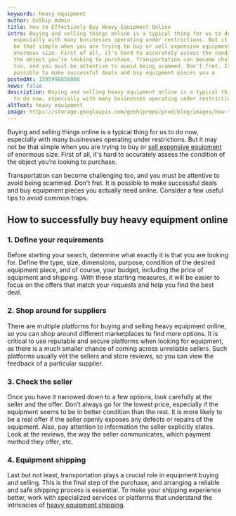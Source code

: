 ```yaml
---
keywords: heavy equipment
author: GoShip Admin
title: How to Effectively Buy Heavy Equipment Online
intro: Buying and selling things online is a typical thing for us to do now,
  especially with many businesses operating under restrictions. But it may  not
  be that simple when you are trying to buy or sell expensive equipment of
  enormous size. First of all, it's hard to accurately assess the condition of
  the object you’re looking to purchase. Transportation can become challenging
  too, and you must be attentive to avoid being scammed. Don't fret. It is
  possible to make successful deals and buy equipment pieces you a
postedAt: 1595998856000
news: false
description: Buying and selling heavy equipment online is a typical thing for us
  to do now, especially with many businesses operating under restrictions.
altText: heavy equipment
image: https://storage.googleapis.com/goshiprepo/prod/blog/images/how-to-effectively-buy-heavy-equipment-online.png
---
```

Buying and selling things online is a typical thing for us to do now, especially with many businesses operating under restrictions. But it may  not be that simple when you are trying to buy or [sell expensive equipment](https://www.goship.com/blog/how-to-sell-heavy-equipment-online/) of enormous size. First of all, it's hard to accurately assess the condition of the object you’re looking to purchase. 

Transportation can become challenging too, and you must be attentive to avoid being scammed. Don't fret. It is possible to make successful deals and buy equipment pieces you actually need online. Consider a few useful tips to avoid common traps.

## How to successfully buy heavy equipment online

### 1. Define your requirements

Before starting your search, determine what exactly it is that you are looking for. Define the type, size, dimensions, purpose, condition of the desired equipment piece, and of course, your budget, including the price of equipment and shipping. With these starting measures, it will be easier to focus on the offers that match your requests and help you find the best deal.

### 2. Shop around for suppliers

There are multiple platforms for buying and selling heavy equipment online, so you can shop around different marketplaces to find more options. It is critical to use reputable and secure platforms when looking for equipment, as there is a much smaller chance of coming across unreliable sellers. Such platforms usually vet the sellers and store reviews, so you can view the feedback of a particular supplier.

### 3. Check the seller

Once you have it narrowed down to a few options, look carefully at the seller and the offer. Don’t always go for the lowest price, especially if the equipment seems to be in better condition than the rest. It is more likely to be a real offer if the seller openly exposes any defects or repairs of the equipment. Also, pay attention to information the seller explicitly states. Look at the reviews, the way the seller communicates, which payment method they offer, etc.

### 4. Equipment shipping

Last but not least, transportation plays a crucial role in equipment buying and selling. This is the final step of the purchase, and arranging a reliable and safe shipping process is essential. To make your shipping experience better, work with specialized services or platforms that understand the intricacies of [heavy equipment shipping](https://www.goship.com/blog/how-do-you-ship-heavy-equipment/).